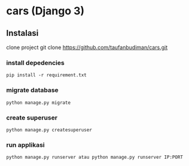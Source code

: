 # cars (Django 3)

## Instalasi
clone project
git clone https://github.com/taufanbudiman/cars.git

### install depedencies
```pip install -r requirement.txt```

### migrate database
```python manage.py migrate```

### create superuser
```python manage.py createsuperuser```

### run applikasi
```python manage.py runserver atau python manage.py runserver IP:PORT```


